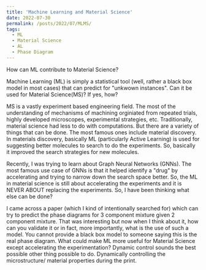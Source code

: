 ```yaml
---
title: 'Machine Learning and Material Science'
date: 2022-07-30
permalink: /posts/2022/07/MLMS/
tags:
  - ML
  - Material Science
  - AL
  - Phase Diagram
---
```


How can ML contribute to Material Science?

Machine Learning (ML) is simply a statistical tool (well, rather a black box model in most cases) that can predict for "unkwown instances". Can it be used for Material Science(MS)? If yes, how? 

MS is a vastly experiment based engineering field. The most of the understanding of mechanisms of machining orginiated from 
repeated trials, highly developed microscopes, experimental strategies, etc. Traditionally, material science had less to do with computations. But there are a variety of things that can be done. The most famous ones include material discovery. In materials discovery, basically ML (particularly Active Learning) is used for suggesting better molecules to search to do the experiments. So, basically it improved the search strategies for new molecules. 

Recently, I was trying to learn about Graph Neural Networks (GNNs). The most famous use case of GNNs is that it helped identify a "drug" by accelerating and trying to narrow down the search space better. So, the ML in material science is still about accelerating the experiments and it is NEVER ABOUT replacing the experiments. So, I have been thinking what else can be done?

I came across a paper (which I kind of intentionally searched for) which can try to predict the phase diagrams for 3 component mixture given 2 component mixture. That was interesting but now when I think about it, how can you validate it or in fact, more importantly, what is the use of such a model. You cannot provide a black box model to someone saying this is the real phase diagram. What could make ML more useful for Material Science except accelerating the experimentation? Dynamic control sounds the best possible other thing possible to do. Dynamically controlling the microstructure/ material properties during the print.


